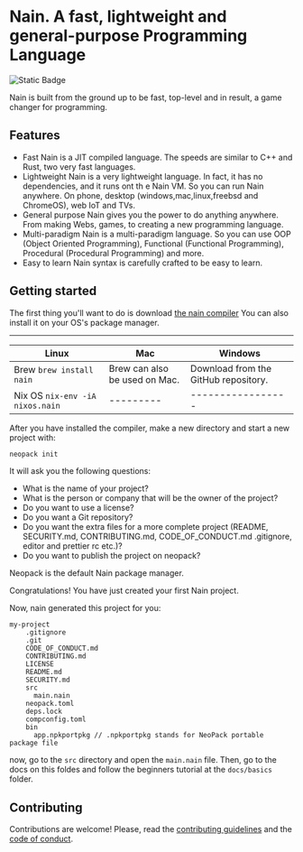 # Nain. A fast, lightweight and general-purpose Programming Language
![Static Badge](https://img.shields.io/badge/build-passing-brightgreen)


Nain is built from the ground up to be fast, top-level and in result, a game changer for programming.

## Features

- Fast
Nain is a JIT compiled language. The speeds are similar to C++ and Rust, two very fast languages.
- Lightweight
Nain is a very lightweight language.
In fact, it has no dependencies, and it runs ont th e Nain VM. So you can run Nain anywhere. On phone, desktop (windows,mac,linux,freebsd and ChromeOS), web IoT and TVs.
- General purpose
Nain gives you the power to do anything anywhere.
From making Webs, games, to creating a new programming language.
- Multi-paradigm
Nain is a multi-paradigm language.
So you can use OOP (Object Oriented Programming), Functional (Functional Programming), Procedural (Procedural Programming) and more.
- Easy to learn
Nain syntax is carefully crafted to be easy to learn.

## Getting started

The first thing you'll want to do is download [the nain compiler](github.com/theatualmariluski/nain)
You can also install it on your OS's package manager.

--------------------------------------------------------------------------------------------
| **Linux** | **Mac**                                              | **Windows**                                                        |
|-----------|--------------------------------------------|---------------------------------|
|Brew `brew install nain`| Brew can also be used on Mac. | Download from the GitHub repository. |
|Nix OS `nix-env -iA nixos.nain`| ---------  | ----------------- |

After you have installed the compiler, make a new directory and start a new project with:
```bash
neopack init
```
It will ask you the following questions:

* What is the name of your project?
* What is the person or company that will be the owner of the project?
* Do you want to use a license?
* Do you want a Git repository?
* Do you want the extra files for a more complete project (README, SECURITY.md, CONTRIBUTING.md, CODE_OF_CONDUCT.md .gitignore, editor and prettier rc etc.)?
* Do you want to publish the project on neopack?

Neopack is the default Nain package manager.

Congratulations!
You have just created your first Nain project.

Now, nain generated this project for you:
```filetree
my-project
    .gitignore
    .git
    CODE_OF_CONDUCT.md
    CONTRIBUTING.md
    LICENSE
    README.md
    SECURITY.md
    src
      main.nain
    neopack.toml
    deps.lock
    compconfig.toml
    bin
      app.npkportpkg // .npkportpkg stands for NeoPack portable package file
```
now, go to the `src` directory and open the `main.nain` file.
Then, go to the docs on this foldes and follow the beginners tutorial at the `docs/basics` folder.

## Contributing

Contributions are welcome!
Please, read the [contributing guidelines](CONTRIBUTING.md) and the [code of conduct](CODE_OF_CONDUCT.md).
